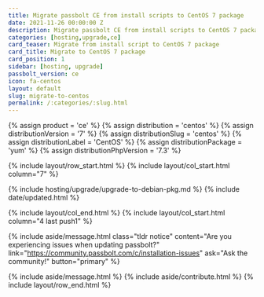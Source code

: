 ```yaml
---
title: Migrate passbolt CE from install scripts to CentOS 7 package
date: 2021-11-26 00:00:00 Z
description: Migrate passbolt CE from install scripts to CentOS 7 package
categories: [hosting,upgrade,ce]
card_teaser: Migrate from install script to CentOS 7 package
card_title: Migrate to CentOS 7 package
card_position: 1
sidebar: [hosting, upgrade]
passbolt_version: ce
icon: fa-centos
layout: default
slug: migrate-to-centos
permalink: /:categories/:slug.html
---
```


{% assign product = 'ce' %}
{% assign distribution = 'centos' %}
{% assign distributionVersion = '7' %}
{% assign distributionSlug = 'centos' %}
{% assign distributionLabel = 'CentOS' %}
{% assign distributionPackage = 'yum' %}
{% assign distributionPhpVersion = '7.3' %}


{% include layout/row_start.html %}
{% include layout/col_start.html column="7" %}

{% include hosting/upgrade/upgrade-to-debian-pkg.md %}
{% include date/updated.html %}

{% include layout/col_end.html %}
{% include layout/col_start.html column="4 last push1" %}

{% include aside/message.html
    class="tldr notice"
    content="Are you experiencing issues when updating passbolt?"
    link="https://community.passbolt.com/c/installation-issues"
    ask="Ask the community!"
    button="primary"
%}

{% include aside/message.html %}
{% include aside/contribute.html %}
{% include layout/row_end.html %}
